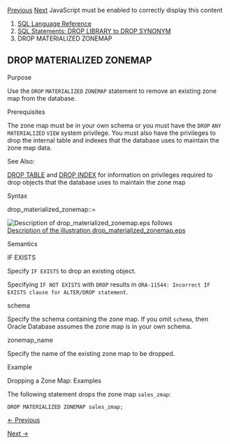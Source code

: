 [Previous](DROP-MATERIALIZED-VIEW-LOG.md) [Next](drop-mle-env.md)
JavaScript must be enabled to correctly display this content

  1. [SQL Language Reference ](index.md)
  2. [ SQL Statements: DROP LIBRARY to DROP SYNONYM](SQL-Statements-DROP-LIBRARY-to-DROP-SYNONYM.md)
  3. DROP MATERIALIZED ZONEMAP

## DROP MATERIALIZED ZONEMAP

Purpose

Use the `DROP` `MATERIALIZED` `ZONEMAP` statement to remove an existing zone
map from the database.

Prerequisites

The zone map must be in your own schema or you must have the `DROP` `ANY`
`MATERIALIZED` `VIEW` system privilege. You must also have the privileges to
drop the internal table and indexes that the database uses to maintain the
zone map data.

See Also:

[DROP TABLE](DROP-TABLE.md#GUID-39D89EDC-155D-4A24-837E-D45DDA757B45) and
[DROP INDEX](DROP-INDEX.md#GUID-F60F75DF-2866-4F93-BB7F-8FCE64BF67B6) for
information on privileges required to drop objects that the database uses to
maintain the zone map

Syntax

drop_materialized_zonemap::=

![Description of drop_materialized_zonemap.eps
follows](https://docs.oracle.com/en/database/oracle/oracle-database/23/sqlrf/img/drop_materialized_zonemap.gif)  
[Description of the illustration
drop_materialized_zonemap.eps](img_text/drop_materialized_zonemap.md)

Semantics

IF EXISTS

Specify `IF EXISTS` to drop an existing object.

Specifying `IF NOT EXISTS` with `DROP` results in `ORA-11544: Incorrect IF
EXISTS clause for ALTER/DROP statement`.

schema

Specify the schema containing the zone map. If you omit `schema`, then Oracle
Database assumes the zone map is in your own schema.

zonemap_name

Specify the name of the existing zone map to be dropped.

Example

Dropping a Zone Map: Examples

The following statement drops the zone map `sales_zmap`:

    
    
    DROP MATERIALIZED ZONEMAP sales_zmap; 


[← Previous](DROP-MATERIALIZED-VIEW-LOG.md)

[Next →](drop-mle-env.md)
